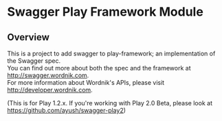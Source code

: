 # Swagger Play Framework Module

## Overview
This is a project to add swagger to play-framework; an implementation of the Swagger spec.  
You can find out more about both the spec and the framework at http://swagger.wordnik.com.  
For more information about Wordnik's APIs, please visit http://developer.wordnik.com.  

(This is for Play 1.2.x. If you're working with Play 2.0 Beta, please look at https://github.com/ayush/swagger-play2)
